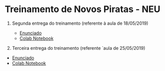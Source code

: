 # Treinamento de Novos Piratas - NEU

1. Segunda entrega do treinamento (referente à aula de 18/05/2019)
    * [Enunciado](https://docs.google.com/document/d/1cqIco1fDHVvwEJpypAO6N6Lf-H5eoiM8gh5u0IMZA6s/edit "Enunciado")
    * [Colab Notebook](https://colab.research.google.com/github/thais-hanashiro/novos-piratas/blob/master/THAIS_HANASHIRO_ENTREGA2.ipynb "2ª entrega")
 
 2. Terceira entrega do treinamento (referente `aula de 25/05/2019)
   * [Enunciado](https://docs.google.com/document/d/1IXsnsZXDNtEKGJfZYacjWevlWr-W9feU60jrXL6E78Y/edit "Enunciado")
   * [Colab Notebook](https://colab.research.google.com/github/thais-hanashiro/novos-piratas/blob/master/THAIS_HANASHIRO_ENTREGA3.ipynb "3ª entrega")
